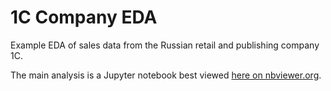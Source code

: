 # 1C Company EDA
 Example EDA of sales data from the Russian retail and publishing company 1C.

The main analysis is a Jupyter notebook best viewed [here on nbviewer.org](https://nbviewer.org/github/grantsut/1C-Company-EDA/blob/edf04d6d06df0e2c5c0d7ac42d2872ba108a05bf/EDA-1C-Company.ipynb).
